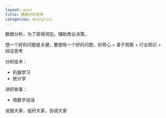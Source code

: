 ```yaml
---
layout: post
title: 数据分析思考
categories: Analytics
---
```


数据分析，为了获得洞见。辅助商业决策。

想一个好的问题是关键，要想有一个好的问题，好奇心 + 善于观察 + 行业知识 + 辩证思考

分析技术：
- 机器学习
- 统计学

讲好故事：
<Storytelling with data>
- 用数字说话

说服大家，组织大家，协调大家